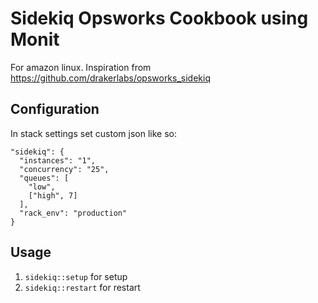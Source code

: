 # Sidekiq Opsworks Cookbook using Monit
For amazon linux. Inspiration from https://github.com/drakerlabs/opsworks_sidekiq

## Configuration
In stack settings set custom json like so:

```
"sidekiq": {
  "instances": "1",
  "concurrency": "25",
  "queues": [
    "low",
    ["high", 7]
  ],
  "rack_env": "production"
}
```

## Usage

1. `sidekiq::setup` for setup
2. `sidekiq::restart` for restart
